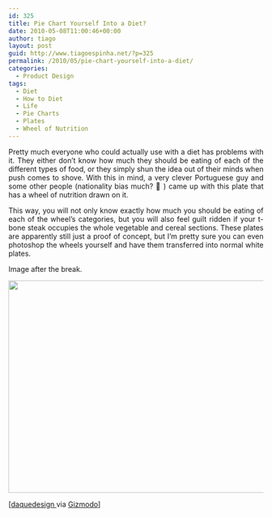 ```yaml
---
id: 325
title: Pie Chart Yourself Into a Diet?
date: 2010-05-08T11:00:46+00:00
author: tiago
layout: post
guid: http://www.tiagoespinha.net/?p=325
permalink: /2010/05/pie-chart-yourself-into-a-diet/
categories:
  - Product Design
tags:
  - Diet
  - How to Diet
  - Life
  - Pie Charts
  - Plates
  - Wheel of Nutrition
---
```

<p style="text-align: justify;">
  Pretty much everyone who could actually use with a diet has problems with it. They either don&#8217;t know how much they should be eating of each of the different types of food, or they simply shun the idea out of their minds when push comes to shove. With this in mind, a very clever Portuguese guy and some other people (nationality bias much? 🙂 ) came up with this plate that has a wheel of nutrition drawn on it.
</p>

<p style="text-align: justify;">
  This way, you will not only know exactly how much you should be eating of each of the wheel&#8217;s categories, but you will also feel guilt ridden if your t-bone steak occupies the whole vegetable and cereal sections. These plates are apparently still just a proof of concept, but I&#8217;m pretty sure you can even photoshop the wheels yourself and have them transferred into normal white plates.
</p>

<p style="text-align: justify;">
  Image after the break.
</p>

<p style="text-align: center;">
  <!--more-->
  
  <a href="https://www.tiagoespinha.net/wp-content/uploads/2010/05/Wheel_of_Nutrition_Rui_Pereira_HAF_3.jpg" rel="lightbox[325]" title="Wheel_of_Nutrition_Rui_Pereira_HAF_3"><img class="size-full wp-image-326 aligncenter" title="Wheel_of_Nutrition_Rui_Pereira_HAF_3" src="https://www.tiagoespinha.net/wp-content/uploads/2010/05/Wheel_of_Nutrition_Rui_Pereira_HAF_3.jpg" alt="" width="560" height="420" /></a>
</p>

<p style="text-align: justify;">
  [<a href="http://www.daquedesign.com/2010/05/02/wheel-nutrition-rui-pereira-and-hafsteinn-juliusson-haf" target="_blank">daquedesign </a>via <a href="http://m.gizmodo.com/5533671/pie-chart-plates-keep-you-eating-right-or-wrong?utm_source=feedburner&utm_medium=feed&utm_campaign=Feed:+gizmodo/full+(Gizmodo)&utm_content=Google+Reader" target="_blank">Gizmodo</a>]
</p>